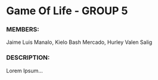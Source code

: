 # Game Of Life - GROUP 5
### MEMBERS:
Jaime Luis Manalo, Kielo Bash Mercado, Hurley Valen Salig

### DESCRIPTION:
Lorem Ipsum...
